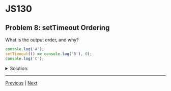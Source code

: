 # JS130
## Problem 8: setTimeout Ordering

What is the output order, and why?

```javascript
console.log('A');
setTimeout(() => console.log('B'), 0);
console.log('C');
```

<details>
<summary>Solution:</summary>

- Output: A, C, B

- setTimeout with 0ms schedules the callback to the task queue; it runs after the current call stack is empty, so synchronous logs happen first.

</details>

---

[Previous](07.md) | [Next](09.md)